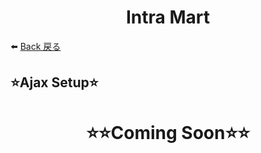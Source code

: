 <h1 align="center">Intra Mart</h1>

⬅️
[Back 戻る](../README.md)


<h2 align="left">⭐Ajax Setup⭐</h2>



<h1 align="center">⭐⭐Coming Soon⭐⭐</h1>